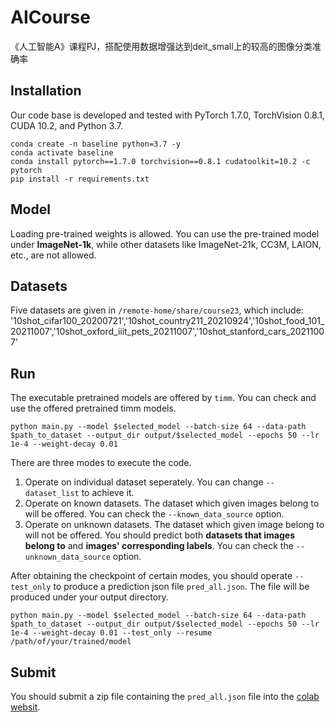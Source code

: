 # AICourse
《人工智能A》课程PJ，搭配使用数据增强达到deit_small上的较高的图像分类准确率

## Installation 

Our code base is developed and tested with PyTorch 1.7.0, TorchVision 0.8.1, CUDA 10.2, and Python 3.7.

```Shell
conda create -n baseline python=3.7 -y
conda activate baseline
conda install pytorch==1.7.0 torchvision==0.8.1 cudatoolkit=10.2 -c pytorch
pip install -r requirements.txt 
```                                                                                               

## Model
Loading pre-trained weights is allowed. You can use the pre-trained model under **ImageNet-1k**, while other datasets like ImageNet-21k, CC3M, LAION, etc., are not allowed.

## Datasets
Five datasets are given in ```/remote-home/share/course23```, which include:
'10shot_cifar100_20200721','10shot_country211_20210924','10shot_food_101_20211007','10shot_oxford_iiit_pets_20211007','10shot_stanford_cars_20211007'                        

## Run
The executable pretrained models are offered by ```timm```. You can check and use the offered pretrained timm models. 
```Shell
python main.py --model $selected_model --batch-size 64 --data-path $path_to_dataset --output_dir output/$selected_model --epochs 50 --lr 1e-4 --weight-decay 0.01
```

There are three modes to execute the code.
1. Operate on individual dataset seperately. You can change ```--dataset_list``` to achieve it.
2. Operate on known datasets. The dataset which given images belong to will be offered. You can check the ```--known_data_source``` option. 
3. Operate on unknown datasets. The dataset which given image belong to will not be offered. You should predict both **datasets that images belong to** and **images' corresponding labels**. You can check the ```--unknown_data_source``` option.

After obtaining the checkpoint of certain modes, you should operate ```--test_only``` to produce a prediction json file ```pred_all.json```. The file will be produced under your output directory. 
```Shell
python main.py --model $selected_model --batch-size 64 --data-path $path_to_dataset --output_dir output/$selected_model --epochs 50 --lr 1e-4 --weight-decay 0.01 --test_only --resume /path/of/your/trained/model
```

## Submit
You should submit a zip file containing the ```pred_all.json``` file into the [colab websit](https://codalab.lisn.upsaclay.fr/competitions/12725?secret_key=64e1ce9f-10fd-4a9a-b07c-f94d81946931). 

